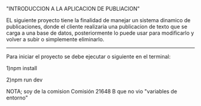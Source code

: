"INTRODUCCION A LA APLICACION DE PUBLIACION"

EL siguiente proyecto tiene la finalidad de manejar un sistema dinamico de publicaciones, donde el cliente realizaria una publicacion de texto que se carga a una base de datos, posteriormente lo puede usar para modificarlo y volver a subir o simplemente eliminarlo. 

-------------

Para iniciar el proyecto se debe ejecutar o siguiente en el terminal: 

1)npm install

2)npm run dev


NOTA; soy de la comision Comisión 21648 B que no vio "variables de entorno"